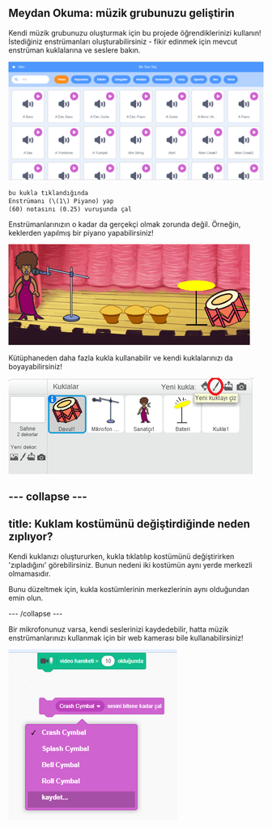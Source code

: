 ## Meydan Okuma: müzik grubunuzu geliştirin

Kendi müzik grubunuzu oluşturmak için bu projede öğrendiklerinizi kullanın! İstediğiniz enstrümanları oluşturabilirsiniz - fikir edinmek için mevcut enstrüman kuklalarına ve seslere bakın.

![ekran görüntüsü](images/band-ideas-sounds.png)

```blocks3
bu kukla tıklandığında
Enstrümanı (\(1\) Piyano) yap
(60) notasını (0.25) vuruşunda çal
```

Enstrümanlarınızın o kadar da gerçekçi olmak zorunda değil. Örneğin, keklerden yapılmış bir piyano yapabilirsiniz!

![ekran görüntüsü](images/band-piano.png)

Kütüphaneden daha fazla kukla kullanabilir ve kendi kuklalarınızı da boyayabilirsiniz!

![ekran görüntüsü](images/band-draw.png)

## \--- collapse \---

## title: Kuklam kostümünü değiştirdiğinde neden zıplıyor?

Kendi kuklanızı oluştururken, kukla tıklatılıp kostümünü değiştirirken 'zıpladığını' görebilirsiniz. Bunun nedeni iki kostümün aynı yerde merkezli olmamasıdır.

Bunu düzeltmek için, kukla kostümlerinin merkezlerinin aynı olduğundan emin olun.

\--- /collapse \---

Bir mikrofonunuz varsa, kendi seslerinizi kaydedebilir, hatta müzik enstrümanlarınızı kullanmak için bir web kamerası bile kullanabilirsiniz!

![ekran alıntısı](images/band-io.png)